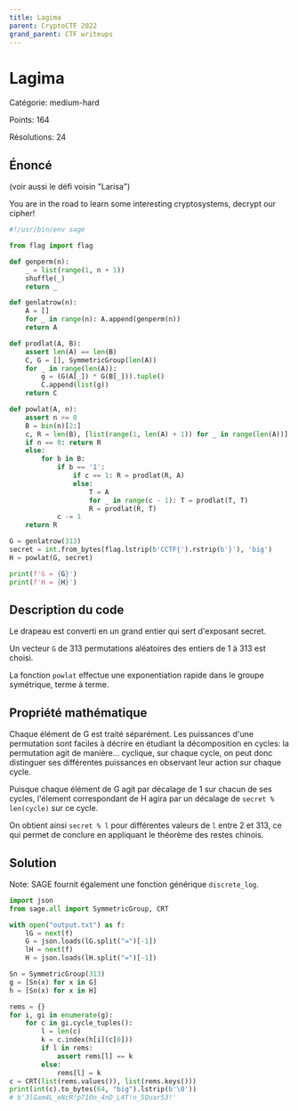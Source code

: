 ```yaml
---
title: Lagima
parent: CryptoCTF 2022
grand_parent: CTF writeups
---
```


# Lagima

Catégorie: medium-hard

Points: 164

Résolutions: 24

## Énoncé

(voir aussi le défi voisin "Larisa")

You are in the road to learn some interesting cryptosystems, decrypt our cipher!

```python
#!/usr/bin/env sage

from flag import flag

def genperm(n):
    _ = list(range(1, n + 1))
    shuffle(_)
    return _

def genlatrow(n):
    A = []
    for _ in range(n): A.append(genperm(n))
    return A

def prodlat(A, B):
    assert len(A) == len(B)
    C, G = [], SymmetricGroup(len(A))
    for _ in range(len(A)):
        g = (G(A[_]) * G(B[_])).tuple()
        C.append(list(g))
    return C

def powlat(A, n):
    assert n >= 0
    B = bin(n)[2:]
    c, R = len(B), [list(range(1, len(A) + 1)) for _ in range(len(A))]
    if n == 0: return R
    else:
        for b in B:
            if b == '1':
                if c == 1: R = prodlat(R, A)
                else:
                    T = A
                    for _ in range(c - 1): T = prodlat(T, T)
                    R = prodlat(R, T)
            c -= 1
    return R

G = genlatrow(313)
secret = int.from_bytes(flag.lstrip(b'CCTF{').rstrip(b'}'), 'big')
H = powlat(G, secret)

print(f'G = {G}')
print(f'H = {H}')
```

## Description du code

Le drapeau est converti en un grand entier qui sert d'exposant secret.

Un vecteur `G` de 313 permutations aléatoires des entiers de 1 à 313
est choisi.

La fonction `powlat` effectue une exponentiation rapide dans le groupe
symétrique, terme à terme.

## Propriété mathématique

Chaque élément de G est traité séparément. Les puissances d'une
permutation sont faciles à décrire en étudiant la décomposition
en cycles: la permutation agit de manière... cyclique, sur
chaque cycle, on peut donc distinguer ses différentes puissances
en observant leur action sur chaque cycle.

Puisque chaque élément de G agit par décalage de 1 sur chacun de
ses cycles, l'élement correspondant de H agira par un décalage de
`secret % len(cycle)` sur ce cycle.

On obtient ainsi `secret % l` pour différentes valeurs de `l`
entre 2 et 313, ce qui permet de conclure en appliquant le théorème
des restes chinois.

## Solution

Note: SAGE fournit également une fonction générique `discrete_log`.

```python
import json
from sage.all import SymmetricGroup, CRT

with open("output.txt") as f:
    lG = next(f)
    G = json.loads(lG.split("=")[-1])
    lH = next(f)
    H = json.loads(lH.split("=")[-1])

Sn = SymmetricGroup(313)
g = [Sn(x) for x in G]
h = [Sn(x) for x in H]

rems = {}
for i, gi in enumerate(g):
    for c in gi.cycle_tuples():
        l = len(c)
        k = c.index(h[i](c[0]))
        if l in rems:
            assert rems[l] == k
        else:
            rems[l] = k
c = CRT(list(rems.values()), list(rems.keys()))
print(int(c).to_bytes(64, "big").lstrip(b'\0'))
# b'3lGam4L_eNcR!p710n_4nD_L4T!n_5QuarS3!'
```
